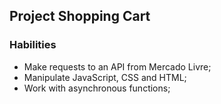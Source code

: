 ## Project Shopping Cart

### Habilities

- Make requests to an API from Mercado Livre;
- Manipulate JavaScript, CSS and HTML;
- Work with asynchronous functions;
